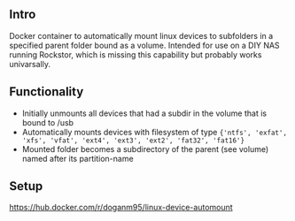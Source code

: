 ## Intro
Docker container to automatically mount linux devices to subfolders in a specified parent folder bound as a volume.
Intended for use on a DIY NAS running Rockstor, which is missing this capability but probably works univarsally.

## Functionality
- Initially unmounts all devices that had a subdir in the volume that is bound to /usb
- Automatically mounts devices with filesystem of type `{'ntfs', 'exfat', 'xfs', 'vfat', 'ext4', 'ext3', 'ext2', 'fat32', 'fat16'}`
- Mounted folder becomes a subdirectory of the parent (see volume) named after its partition-name

## Setup
https://hub.docker.com/r/doganm95/linux-device-automount
